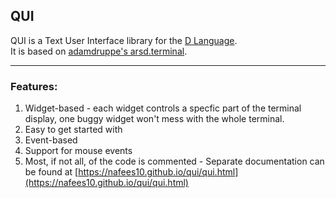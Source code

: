 ## QUI
QUI is a Text User Interface library for the [D Language](http://dlang.org/).  
It is based on [adamdruppe's arsd.terminal](https://github.com/adamdruppe/arsd/blob/master/terminal.d).  

---

### Features:
1. Widget-based - each widget controls a specfic part of the terminal display, one buggy widget won't mess with the whole terminal.
2. Easy to get started with
3. Event-based
4. Support for mouse events
5. Most, if not all, of the code is commented - Separate documentation can be found at [https://nafees10.github.io/qui/qui.html](https://nafees10.github.io/qui/qui.html)